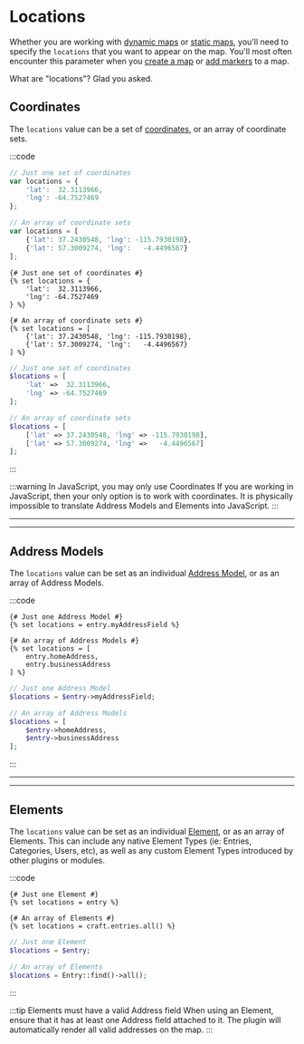 # Locations

Whether you are working with [dynamic maps](/models/dynamic-map-model/) or [static maps](/models/static-map-model/), you'll need to specify the `locations` that you want to appear on the map. You'll most often encounter this parameter when you [create a map](/dynamic-maps/map-management/#map-locations-options) or [add markers](/dynamic-maps/universal-methods/#markers-locations-options) to a map. 

What are "locations"? Glad you asked.

## Coordinates

The `locations` value can be a set of [coordinates](/models/coordinates/), or an array of coordinate sets.

:::code
```js
// Just one set of coordinates
var locations = {
    'lat':  32.3113966,
    'lng': -64.7527469
};

// An array of coordinate sets
var locations = [
    {'lat': 37.2430548, 'lng': -115.7930198},
    {'lat': 57.3009274, 'lng':   -4.4496567}
];
```
```twig
{# Just one set of coordinates #}
{% set locations = {
    'lat':  32.3113966,
    'lng': -64.7527469
} %}

{# An array of coordinate sets #}
{% set locations = [
    {'lat': 37.2430548, 'lng': -115.7930198},
    {'lat': 57.3009274, 'lng':   -4.4496567}
] %}
```
```php
// Just one set of coordinates
$locations = [
    'lat' =>  32.3113966,
    'lng' => -64.7527469
];

// An array of coordinate sets
$locations = [
    ['lat' => 37.2430548, 'lng' => -115.7930198],
    ['lat' => 57.3009274, 'lng' =>   -4.4496567]
];
```
:::

:::warning In JavaScript, you may only use Coordinates
If you are working in JavaScript, then your only option is to work with coordinates. It is physically impossible to translate Address Models and Elements into JavaScript.
:::

---
---

## Address Models

The `locations` value can be set as an individual [Address Model](/models/address-model/), or as an array of Address Models.

:::code
```twig
{# Just one Address Model #}
{% set locations = entry.myAddressField %}

{# An array of Address Models #}
{% set locations = [
    entry.homeAddress,
    entry.businessAddress
] %}
```
```php
// Just one Address Model
$locations = $entry->myAddressField;

// An array of Address Models
$locations = [
    $entry->homeAddress,
    $entry->businessAddress
];
```
:::

---
---

## Elements

The `locations` value can be set as an individual [Element](https://craftcms.com/docs/3.x/elements.html), or as an array of Elements. This can include any native Element Types (ie: Entries, Categories, Users, etc), as well as any custom Element Types introduced by other plugins or modules.

:::code
```twig
{# Just one Element #}
{% set locations = entry %}

{# An array of Elements #}
{% set locations = craft.entries.all() %}
```
```php
// Just one Element
$locations = $entry;

// An array of Elements
$locations = Entry::find()->all();
```
:::

:::tip Elements must have a valid Address field
When using an Element, ensure that it has at least one Address field attached to it. The plugin will automatically render all valid addresses on the map.
:::
